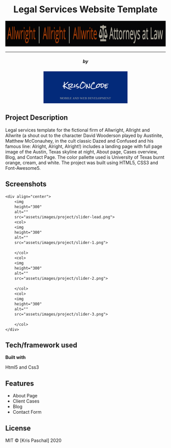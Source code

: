 

<div align="center">
	<h1> Legal Services Website Template</h1>
	<img
		height="80"
		alt=""
		src="assets/images/project/law-firm-logo.png">
</div>
<hr>
<div align="center">
	<h5>by</h5>
	<img
		height="100"
		alt=""
		src="assets/images/project/logobanner.png">
</div>


## Project Description
Legal services template for the fictional firm of Allwright, Allright and Allwrite (a shout out to the character David Wooderson played by Austinite, Matthew McConauhey, in the cult classic Dazed and Confused and his famous line: Alright, Alright, Alright!) includes a landing page with full page image of the Austin, Texas skyline at night, About page, Cases overview, Blog, and Contact Page. The color pallette used is University of Texas burnt orange, cream, and white. The project was built using HTML5, CSS3 and Font-Awesome5.


## Screenshots
	<div align="center">
		<img
		height="300"
		alt=""
		src="assets/images/project/slider-lead.png">
		<col>
		<img
		height="300"
		alt=""
		src="assets/images/project/slider-1.png">
		
		</col>
		<col>
		<img
		height="300"
		alt=""
		src="assets/images/project/slider-2.png">
		
		</col>
		<col>
		<img
		height="300"
		alt=""
		src="assets/images/project/slider-3.png">
		
		</col>
	</div>
	

## Tech/framework used

<b>Built with</b>
<p>Html5 and Css3</p>

## Features
<ul>
	<li>About Page</li>
	<li>Client Cases</li>
	<li>Blog</li>
	<li>Contact Form</li>
</ul>


## License

MIT © [Kris Paschal] 2020
